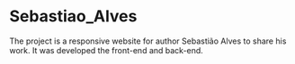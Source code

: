 # Sebastiao_Alves
The project is a responsive website for author Sebastião Alves to share his work. It was developed the front-end and back-end.
